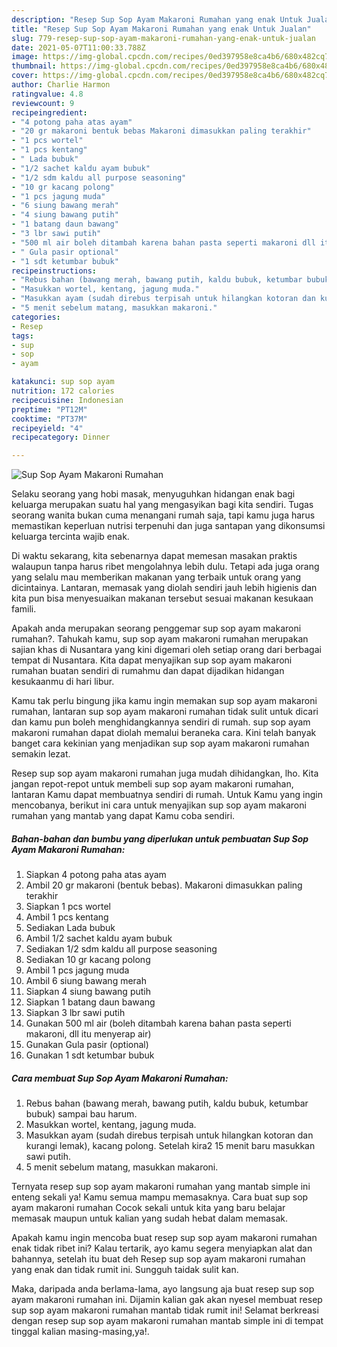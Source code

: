 ```yaml
---
description: "Resep Sup Sop Ayam Makaroni Rumahan yang enak Untuk Jualan"
title: "Resep Sup Sop Ayam Makaroni Rumahan yang enak Untuk Jualan"
slug: 779-resep-sup-sop-ayam-makaroni-rumahan-yang-enak-untuk-jualan
date: 2021-05-07T11:00:33.788Z
image: https://img-global.cpcdn.com/recipes/0ed397958e8ca4b6/680x482cq70/sup-sop-ayam-makaroni-rumahan-foto-resep-utama.jpg
thumbnail: https://img-global.cpcdn.com/recipes/0ed397958e8ca4b6/680x482cq70/sup-sop-ayam-makaroni-rumahan-foto-resep-utama.jpg
cover: https://img-global.cpcdn.com/recipes/0ed397958e8ca4b6/680x482cq70/sup-sop-ayam-makaroni-rumahan-foto-resep-utama.jpg
author: Charlie Harmon
ratingvalue: 4.8
reviewcount: 9
recipeingredient:
- "4 potong paha atas ayam"
- "20 gr makaroni bentuk bebas Makaroni dimasukkan paling terakhir"
- "1 pcs wortel"
- "1 pcs kentang"
- " Lada bubuk"
- "1/2 sachet kaldu ayam bubuk"
- "1/2 sdm kaldu all purpose seasoning"
- "10 gr kacang polong"
- "1 pcs jagung muda"
- "6 siung bawang merah"
- "4 siung bawang putih"
- "1 batang daun bawang"
- "3 lbr sawi putih"
- "500 ml air boleh ditambah karena bahan pasta seperti makaroni dll itu menyerap air"
- " Gula pasir optional"
- "1 sdt ketumbar bubuk"
recipeinstructions:
- "Rebus bahan (bawang merah, bawang putih, kaldu bubuk, ketumbar bubuk) sampai bau harum."
- "Masukkan wortel, kentang, jagung muda."
- "Masukkan ayam (sudah direbus terpisah untuk hilangkan kotoran dan kurangi lemak), kacang polong. Setelah kira2 15 menit baru masukkan sawi putih."
- "5 menit sebelum matang, masukkan makaroni."
categories:
- Resep
tags:
- sup
- sop
- ayam

katakunci: sup sop ayam 
nutrition: 172 calories
recipecuisine: Indonesian
preptime: "PT12M"
cooktime: "PT37M"
recipeyield: "4"
recipecategory: Dinner

---
```



![Sup Sop Ayam Makaroni Rumahan](https://img-global.cpcdn.com/recipes/0ed397958e8ca4b6/680x482cq70/sup-sop-ayam-makaroni-rumahan-foto-resep-utama.jpg)

Selaku seorang yang hobi masak, menyuguhkan hidangan enak bagi keluarga merupakan suatu hal yang mengasyikan bagi kita sendiri. Tugas seorang  wanita bukan cuma menangani rumah saja, tapi kamu juga harus memastikan keperluan nutrisi terpenuhi dan juga santapan yang dikonsumsi keluarga tercinta wajib enak.

Di waktu  sekarang, kita sebenarnya dapat memesan masakan praktis walaupun tanpa harus ribet mengolahnya lebih dulu. Tetapi ada juga orang yang selalu mau memberikan makanan yang terbaik untuk orang yang dicintainya. Lantaran, memasak yang diolah sendiri jauh lebih higienis dan kita pun bisa menyesuaikan makanan tersebut sesuai makanan kesukaan famili. 



Apakah anda merupakan seorang penggemar sup sop ayam makaroni rumahan?. Tahukah kamu, sup sop ayam makaroni rumahan merupakan sajian khas di Nusantara yang kini digemari oleh setiap orang dari berbagai tempat di Nusantara. Kita dapat menyajikan sup sop ayam makaroni rumahan buatan sendiri di rumahmu dan dapat dijadikan hidangan kesukaanmu di hari libur.

Kamu tak perlu bingung jika kamu ingin memakan sup sop ayam makaroni rumahan, lantaran sup sop ayam makaroni rumahan tidak sulit untuk dicari dan kamu pun boleh menghidangkannya sendiri di rumah. sup sop ayam makaroni rumahan dapat diolah memalui beraneka cara. Kini telah banyak banget cara kekinian yang menjadikan sup sop ayam makaroni rumahan semakin lezat.

Resep sup sop ayam makaroni rumahan juga mudah dihidangkan, lho. Kita jangan repot-repot untuk membeli sup sop ayam makaroni rumahan, lantaran Kamu dapat membuatnya sendiri di rumah. Untuk Kamu yang ingin mencobanya, berikut ini cara untuk menyajikan sup sop ayam makaroni rumahan yang mantab yang dapat Kamu coba sendiri.

<!--inarticleads1-->

##### Bahan-bahan dan bumbu yang diperlukan untuk pembuatan Sup Sop Ayam Makaroni Rumahan:

1. Siapkan 4 potong paha atas ayam
1. Ambil 20 gr makaroni (bentuk bebas). Makaroni dimasukkan paling terakhir
1. Siapkan 1 pcs wortel
1. Ambil 1 pcs kentang
1. Sediakan  Lada bubuk
1. Ambil 1/2 sachet kaldu ayam bubuk
1. Sediakan 1/2 sdm kaldu all purpose seasoning
1. Sediakan 10 gr kacang polong
1. Ambil 1 pcs jagung muda
1. Ambil 6 siung bawang merah
1. Siapkan 4 siung bawang putih
1. Siapkan 1 batang daun bawang
1. Siapkan 3 lbr sawi putih
1. Gunakan 500 ml air (boleh ditambah karena bahan pasta seperti makaroni, dll itu menyerap air)
1. Gunakan  Gula pasir (optional)
1. Gunakan 1 sdt ketumbar bubuk




<!--inarticleads2-->

##### Cara membuat Sup Sop Ayam Makaroni Rumahan:

1. Rebus bahan (bawang merah, bawang putih, kaldu bubuk, ketumbar bubuk) sampai bau harum.
1. Masukkan wortel, kentang, jagung muda.
1. Masukkan ayam (sudah direbus terpisah untuk hilangkan kotoran dan kurangi lemak), kacang polong. Setelah kira2 15 menit baru masukkan sawi putih.
1. 5 menit sebelum matang, masukkan makaroni.




Ternyata resep sup sop ayam makaroni rumahan yang mantab simple ini enteng sekali ya! Kamu semua mampu memasaknya. Cara buat sup sop ayam makaroni rumahan Cocok sekali untuk kita yang baru belajar memasak maupun untuk kalian yang sudah hebat dalam memasak.

Apakah kamu ingin mencoba buat resep sup sop ayam makaroni rumahan enak tidak ribet ini? Kalau tertarik, ayo kamu segera menyiapkan alat dan bahannya, setelah itu buat deh Resep sup sop ayam makaroni rumahan yang enak dan tidak rumit ini. Sungguh taidak sulit kan. 

Maka, daripada anda berlama-lama, ayo langsung aja buat resep sup sop ayam makaroni rumahan ini. Dijamin kalian gak akan nyesel membuat resep sup sop ayam makaroni rumahan mantab tidak rumit ini! Selamat berkreasi dengan resep sup sop ayam makaroni rumahan mantab simple ini di tempat tinggal kalian masing-masing,ya!.

